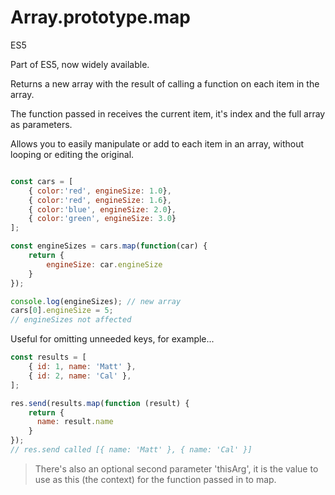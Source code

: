 # Array.prototype.map

<div class="spec es5">ES5</div>


Part of ES5, now widely available.

Returns a new array with the result of calling a function on each item in the array.

The function passed in receives the current item, it's index and the full array as parameters.

Allows you to easily manipulate or add to each item in an array, without looping or editing the original.

```javascript

const cars = [
    { color:'red', engineSize: 1.0},
    { color:'red', engineSize: 1.6},
    { color:'blue', engineSize: 2.0},
    { color:'green', engineSize: 3.0}
];

const engineSizes = cars.map(function(car) {
    return {
        engineSize: car.engineSize
    }
});

console.log(engineSizes); // new array
cars[0].engineSize = 5;
// engineSizes not affected
```

Useful for omitting unneeded keys, for example...

```javascript
const results = [
    { id: 1, name: 'Matt' },
    { id: 2, name: 'Cal' },
];

res.send(results.map(function (result) {
    return {
      name: result.name
    }
});
// res.send called [{ name: 'Matt' }, { name: 'Cal' }]
```

> There's also an optional second parameter 'thisArg', it is the value to use as this (the context) for the function passed in to map.
